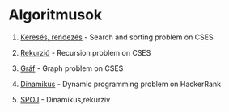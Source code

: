 # Algoritmusok

1. [Keresés, rendezés](https://cses.fi/problemset/task/2183/) - Search and sorting problem on CSES
2. [Rekurzió](https://cses.fi/problemset/task/1624/) - Recursion problem on CSES
3. [Gráf](https://cses.fi/problemset/task/1684/) - Graph problem on CSES
4. [Dinamikus](https://www.hackerrank.com/challenges/kingdom-division/problem?isFullScreen=true) - Dynamic programming problem on HackerRank
  
5. [SPOJ](https://www.spoj.com/problems/TRIP/) - Dinamikus,rekurzív

